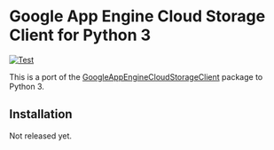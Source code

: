 # Google App Engine Cloud Storage Client for Python 3

[![Test](https://github.com/kamilturek/appengine-gcs-client-py3/actions/workflows/test.yaml/badge.svg)](https://github.com/kamilturek/appengine-gcs-client-py3/actions/workflows/test.yaml)

This is a port of the [GoogleAppEngineCloudStorageClient](https://pypi.org/project/GoogleAppEngineCloudStorageClient/)
package to Python 3.

## Installation

Not released yet.
